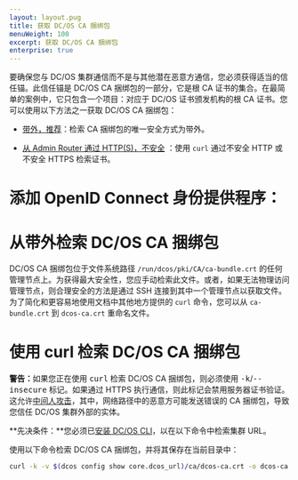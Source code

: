 ```yaml
---
layout: layout.pug
title: 获取 DC/OS CA 捆绑包
menuWeight: 100
excerpt: 获取 DC/OS CA 捆绑包
enterprise: true
---
```

<!-- The source repository for this topic is https://github.com/dcos/dcos-docs-site -->


要确保您与 DC/OS 集群通信而不是与其他潜在恶意方通信，您必须获得适当的信任锚。此信任锚是 DC/OS CA 捆绑包的一部分，它是根 CA 证书的集合。在最简单的案例中，它只包含一个项目：对应于 DC/OS 证书颁发机构的根 CA 证书。您可以使用以下方法之一获取 DC/OS CA 捆绑包：

- [带外，推荐](#oob)：检索 CA 捆绑包的唯一安全方式为带外。

- [从 Admin Router 通过 HTTP(S)，不安全](#curl) ：使用 `curl` 通过不安全 HTTP 或不安全 HTTPS 检索证书。

# 添加 OpenID Connect 身份提供程序：

# <a name="oob"></a>从带外检索 DC/OS CA 捆绑包

DC/OS CA 捆绑包位于文件系统路径 `/run/dcos/pki/CA/ca-bundle.crt` 的任何管理节点上。为获得最大安全性，您应手动检索此文件。或者，如果无法物理访问管理节点，则合理安全的方法是通过 SSH 连接到其中一个管理节点以获取文件。为了简化和更容易地使用文档中其他地方提供的 `curl` 命令，您可以从 `ca-bundle.crt` 到 `dcos-ca.crt` 重命名文件。

# <a name="curl"></a>使用 curl 检索 DC/OS CA 捆绑包

<p class="message--warning"><strong>警告：</strong>如果您正在使用 <tt>curl</tt> 检索 DC/OS CA 捆绑包，则必须使用 <tt>-k</tt>/<tt>--insecure</tt> 标记。如果通过 HTTPS 执行通信，则此标记会禁用服务器证书验证。这允许<a href="https://en.wikipedia.org/wiki/Man-in-the-middle_attack">中间人攻击</a>，其中，网络路径中的恶意方可能发送错误的 CA 捆绑包，导致您信任 DC/OS 集群外部的实体。</p> 



**先决条件：**您必须已[安装 DC/OS CLI](/cn/1.11/cli/install/)，以在以下命令中检索集群 URL。

使用以下命令检索 DC/OS CA 捆绑包，并将其保存在当前目录中：

```bash
curl -k -v $(dcos config show core.dcos_url)/ca/dcos-ca.crt -o dcos-ca.crt
```
